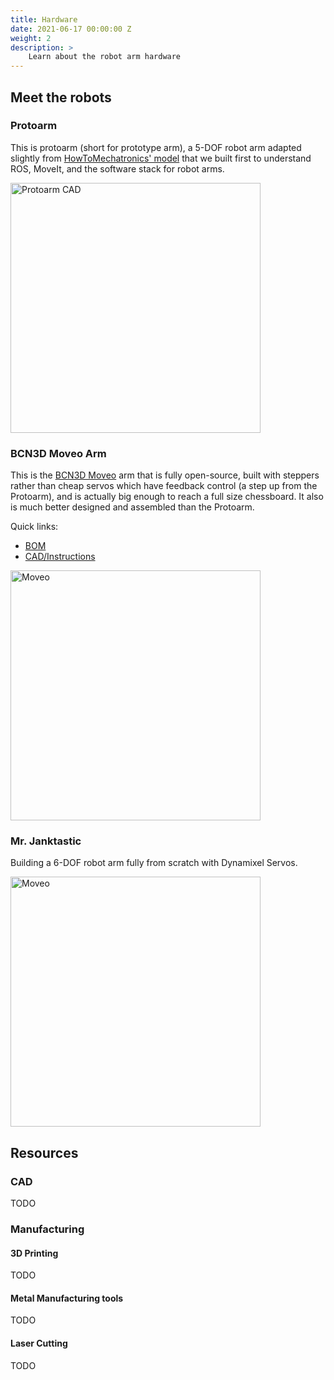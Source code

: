 ```yaml
---
title: Hardware
date: 2021-06-17 00:00:00 Z
weight: 2
description: >
    Learn about the robot arm hardware
---
```


## Meet the robots

### Protoarm

This is protoarm (short for prototype arm), a 5-DOF robot arm adapted slightly from [HowToMechatronics' model](https://www.youtube.com/watch?v=_B3gWd3A_SI) that we built first to understand ROS, MoveIt, and the software stack for robot arms.

<img src="/wiki/active-projects/robot-arm/images/protoarm.png" alt="Protoarm CAD" width="400"/>

### BCN3D Moveo Arm
This is the [BCN3D Moveo](https://www.bcn3d.com/bcn3d-moveo-the-future-of-learning-robotic-arm/) arm that is fully open-source, built with steppers rather than cheap servos which have feedback control (a step up from the Protoarm), and is actually big enough to reach a full size chessboard. It also is much better designed and assembled than the Protoarm. 

Quick links:
- [BOM](https://github.com/BradyHooverDesigns/BCN3D-MOVEO-BOM)
- [CAD/Instructions](https://github.com/BCN3D/BCN3D-Moveo)

<img src="/wiki/active-projects/robot-arm/images/moveo.jpg" alt="Moveo" width="400"/>

### Mr. Janktastic
Building a 6-DOF robot arm fully from scratch with Dynamixel Servos. 

<img src="/wiki/active-projects/robot-arm/images/janktastic.png" alt="Moveo" width="400"/>

## Resources

### CAD
TODO

### Manufacturing 

#### 3D Printing
TODO

#### Metal Manufacturing tools 
TODO

#### Laser Cutting 
TODO